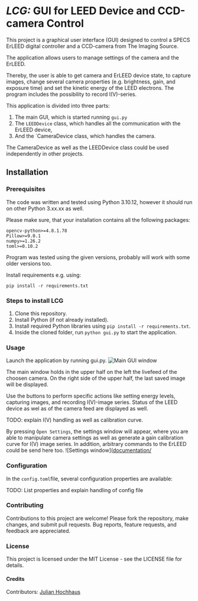 # *LCG:* GUI for LEED Device and CCD-camera Control
This project is a graphical user interface (GUI) designed to control a SPECS ErLEED digital controller and a CCD-camera from The Imaging Source. 

The application allows users to manage settings of the camera and the ErLEED.

Thereby, the user is able to get camera and ErLEED device state, to capture images, change several camera properties (e.g. brightness, gain, and exposure time) and set the kinetic energy of the LEED electrons.
The program includes the possibility to record I(V)-series.


This application is divided into three parts:
1. The main GUI, which is started running `gui.py`
2. The `LEEDDevice` class, which handles all the communication with the ErLEED device,
3. And the `CameraDevice class, which handles the camera.

The CameraDevice as well as the LEEDDevice class could be used independently in other projects.


## Installation
### Prerequisites
The code was written and tested using Python 3.10.12, however it should run on other Python 3.xx.xx as well.

Please make sure, that your installation contains all the following packages:

```
opencv-python>=4.8.1.78
Pillow>=9.0.1
numpy>=1.26.2
toml>=0.10.2
```
Program was tested using the given versions, probably will work with some older versions too.

Install requirements e.g. using:
``` 
pip install -r requirements.txt
```


### Steps to install LCG
1. Clone this repository.
2. Install Python (if not already installed).
3. Install required Python libraries using 
`pip install -r requirements.txt`.
4. Inside the cloned folder, run `python gui.py` to start the application.
### Usage
Launch the application by running gui.py.
![Main GUI window]([documentation/main_window.png](https://github.com/Julian-Hochhaus/lcg/blob/main/documentation/main_window.png))

The main window holds in the upper half on the left the livefeed of the choosen camera. On the right side of the upper half, the last saved image will be displayed.

Use the buttons to perform specific actions like setting energy levels, capturing images, and recording I(V)-image series. Status of the LEED device as wel as of the camera feed are displayed as well.

TODO: explain I(V) handling as well as calibration curve.

By pressing `Òpen Settings`, the settings window will appear, where you are able to manipulate camera settings as well as generate a gain calibration curve for I(V) image series. In addition, arbitrary commands to the ErLEED could be send here too. 
![Settings window]([documentation/](https://github.com/Julian-Hochhaus/lcg/blob/main/documentation/settings_window.png)

### Configuration

In the `config.toml`file, several configuration properties are available:

TODO: List properties and explain handling of config file

### Contributing
Contributions to this project are welcome! Please fork the repository, make changes, and submit pull requests. Bug reports, feature requests, and feedback are appreciated.

### License
This project is licensed under the MIT License - see the LICENSE file for details.

#### Credits
Contributors: [Julian Hochhaus](https://github.com/Julian-Hochhaus)

